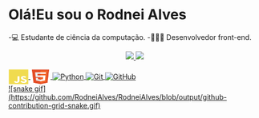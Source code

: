 <h1>Olá!Eu sou o Rodnei Alves</h1>



 -💻 Estudante de ciência da computação.
 -🧑🏻‍💻 Desenvolvedor front-end.

 <div align="center">
  <a href="https://github.com/RodneiAlves">
  <img height="180em" src="https://github-readme-stats.vercel.app/api?username=RodneiAlves&show_icons=true&theme=dark&include_all_commits=true&count_private=true"/>
  <img height="180em" src="https://github-readme-stats.vercel.app/api/top-langs/?username=RodneiAlves&layout=compact&langs_count=7&theme=dark"/>
</div>
   
<div style="display: inline_block"><br>
  <img align="center" alt="JavaScript" height="30" width="40" src="https://raw.githubusercontent.com/devicons/devicon/master/icons/javascript/javascript-plain.svg">
  <img align="center" alt="HTML" height="30" width="40" src="https://raw.githubusercontent.com/devicons/devicon/master/icons/html5/html5-original.svg">
 <img align="center" alt="Python" height="30" width="40" src="https://cdn3.iconfinder.com/data/icons/logos-and-brands-adobe/512/267_Python-512.png">
 <img align="center" alt="Git" height="30" width="40" src="https://git-scm.com/images/logos/downloads/Git-Icon-1788C.png">
  <img align="center" alt="GitHub" height="30" width="40" src="https://w7.pngwing.com/pngs/914/758/png-transparent-github-social-media-computer-icons-logo-android-github-logo-computer-wallpaper-banner-thumbnail.png">

</div>
![snake gif](https://github.com/RodneiAlves/RodneiAlves/blob/output/github-contribution-grid-snake.gif)




